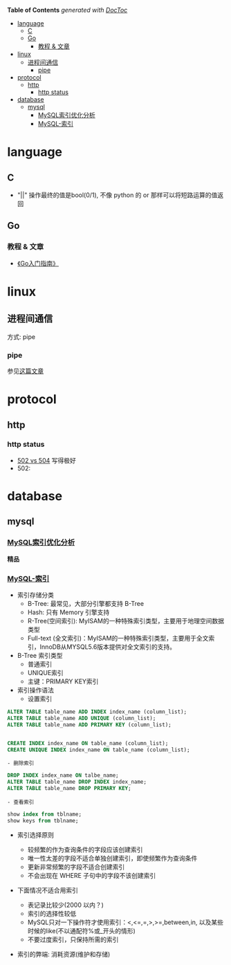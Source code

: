 <!-- START doctoc generated TOC please keep comment here to allow auto update -->
<!-- DON'T EDIT THIS SECTION, INSTEAD RE-RUN doctoc TO UPDATE -->
**Table of Contents**  *generated with [DocToc](https://github.com/thlorenz/doctoc)*

- [language](#language)
  - [C](#c)
  - [Go](#go)
    - [教程 & 文章](#%E6%95%99%E7%A8%8B--%E6%96%87%E7%AB%A0)
- [linux](#linux)
  - [进程间通信](#%E8%BF%9B%E7%A8%8B%E9%97%B4%E9%80%9A%E4%BF%A1)
    - [pipe](#pipe)
- [protocol](#protocol)
  - [http](#http)
    - [http status](#http-status)
- [database](#database)
  - [mysql](#mysql)
    - [MySQL索引优化分析](#mysql%E7%B4%A2%E5%BC%95%E4%BC%98%E5%8C%96%E5%88%86%E6%9E%90)
    - [MySQL-索引](#mysql-%E7%B4%A2%E5%BC%95)

<!-- END doctoc generated TOC please keep comment here to allow auto update -->

# language
## C
* "||" 操作最终的值是bool(0/1), 不像 python 的 or 那样可以将短路运算的值返回

## Go
### 教程 & 文章
* [《Go入门指南》](http://wiki.jikexueyuan.com/project/the-way-to-go/)

# linux
## 进程间通信
方式: pipe

### pipe
参见[这篇文章](https://segmentfault.com/a/1190000009528245)

# protocol
## http
### http status
* [502 vs 504](https://github.com/zhangyachen/zhangyachen.github.io/issues/89) 写得极好
* 502: 

# database
## mysql
### [MySQL索引优化分析](http://www.cnblogs.com/itdragon/p/8146439.html)
**精品**

### [MySQL-索引](https://segmentfault.com/a/1190000003072424)
* 索引存储分类
    - B-Tree: 最常见，大部分引擎都支持 B-Tree
    - Hash: 只有 Memory 引擎支持
    - R-Tree(空间索引): MyISAM的一种特殊索引类型，主要用于地理空间数据类型
    - Full-text (全文索引)：MyISAM的一种特殊索引类型，主要用于全文索引，InnoDB从MYSQL5.6版本提供对全文索引的支持。
* B-Tree 索引类型
    - 普通索引
    - UNIQUE索引
    - 主键：PRIMARY KEY索引
* 索引操作语法
    - 设置索引
```SQL
ALTER TABLE table_name ADD INDEX index_name (column_list);
ALTER TABLE table_name ADD UNIQUE (column_list);
ALTER TABLE table_name ADD PRIMARY KEY (column_list);


CREATE INDEX index_name ON table_name (column_list);
CREATE UNIQUE INDEX index_name ON table_name (column_list);
```

    - 删除索引
```sql
DROP INDEX index_name ON talbe_name;
ALTER TABLE table_name DROP INDEX index_name;
ALTER TABLE table_name DROP PRIMARY KEY;
```

    - 查看索引
```sql
show index from tblname;
show keys from tblname;
```

* 索引选择原则
    - 较频繁的作为查询条件的字段应该创建索引
    - 唯一性太差的字段不适合单独创建索引，即使频繁作为查询条件
    - 更新非常频繁的字段不适合创建索引
    - 不会出现在 WHERE 子句中的字段不该创建索引

* 下面情况不适合用索引
    - 表记录比较少(2000 以内？)
    - 索引的选择性较低
    - MySQL只对一下操作符才使用索引：<,<=,=,>,>=,between,in, 以及某些时候的like(不以通配符%或\_开头的情形)
    - 不要过度索引，只保持所需的索引

* 索引的弊端: 消耗资源(维护和存储)

